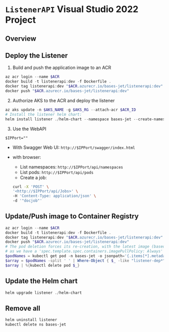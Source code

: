 ﻿# `ListenerAPI` Visual Studio 2022 Project

## Overview

## Deploy the Listener

1. Build and push the application image to an ACR

```powershell
az acr login --name $ACR
docker build -t listenerapi:dev -f Dockerfile .
docker tag listenerapi:dev "$ACR.azurecr.io/bases-jet/listenerapi:dev"
docker push "$ACR.azurecr.io/bases-jet/listenerapi:dev"
```

2. Authorize AKS to the ACR and deploy the listener

```powershell
az aks update -n $AKS_NAME -g $AKS_RG --attach-acr $ACR_ID
# Install the listener helm chart:
helm install listener ./helm-chart --namespace bases-jet --create-namespace
```

3. Use the WebAPI

`$IPPort=""`

- With Swagger Web UI: `http://$IPPort/swagger/index.html`

- with browser:
  - List namespaces: `http://$IPPort/api/namespaces`
  - List pods: `http://$IPPort/api/pods`
  - Create a job:

  ```bash
  curl -X 'POST' \
  '<http://$IPPort/api/Jobs>' \
  -H 'Content-Type: application/json' \
  -d '"docjob"'
  ```

## Update/Push image to Container Registry

```powershell
az acr login --name $ACR
docker build -t listenerapi:dev -f Dockerfile .
docker tag listenerapi:dev "$ACR.azurecr.io/bases-jet/listenerapi:dev"
docker push "$ACR.azurecr.io/bases-jet/listenerapi:dev"
# The pod deletion forces its re-creation, with the latest image (based on its ACR digest)
# as we have a 'spec.template.spec.containers.imagePullPolicy: Always' parameter in place.
$podNames = kubectl get pod -n bases-jet -o jsonpath='{.items[*].metadata.name}'
$array = $podNames -split ' ' | Where-Object { $_ -like "listener-dep*" }
$array | %{kubectl delete pod $_}
```

## Update the Helm chart

```powershell
helm upgrade listener ./helm-chart
```

## Remove all

```powershell
helm uninstall listener
kubectl delete ns bases-jet
```
